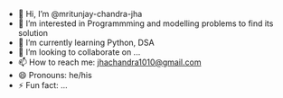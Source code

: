 - 👋 Hi, I’m @mritunjay-chandra-jha
- 👀 I’m interested in Programmming and modelling problems to find its solution
- 🌱 I’m currently learning Python, DSA
- 💞️ I’m looking to collaborate on ...
- 📫 How to reach me: jhachandra1010@gmail.com
- 😄 Pronouns: he/his
- ⚡ Fun fact: ...

<!---
mritunjay-chandra-jha/mritunjay-chandra-jha is a ✨ special ✨ repository because its `README.md` (this file) appears on your GitHub profile.
You can click the Preview link to take a look at your changes.
--->
